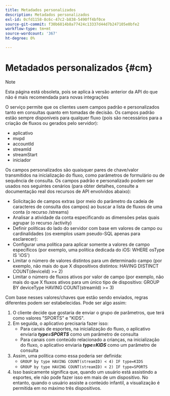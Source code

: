 ```yaml
---
title: Metadados personalizados
description: Metadados personalizados
exl-id: 0cfd1158-8c6c-47c2-b838-5490ff4bf0ce
source-git-commit: f30b6814b8a77424c13337d44d7b247105e0bfe2
workflow-type: tm+mt
source-wordcount: '367'
ht-degree: 0%

---
```


# Metadados personalizados {#cm}

>[!NOTE]
>
> Esta página está obsoleta, pois se aplica à versão anterior da API do que não é mais recomendada para novas integrações

O serviço permite que os clientes usem campos padrão e personalizados tanto em consultas quanto em tomadas de decisão. Os campos padrão estão sempre disponíveis para qualquer fluxo (pois são necessários para a criação de fluxos ou gerados pelo servidor):

* aplicativo
* mvpd
* accountId
* streamId
* streamStart
* iniciador


Os campos personalizados são quaisquer pares de chave/valor transmitidos na inicialização do fluxo, como parâmetros de formulário ou de sequência de consulta. Os campos padrão e personalizado podem ser usados nos seguintes cenários (para obter detalhes, consulte a documentação real dos recursos de API envolvidos abaixo):

* Solicitação de campos extras (por meio do parâmetro da cadeia de caracteres de consulta dos campos) ao buscar a lista de fluxos de uma conta (o recurso /streams)
* Analisar a atividade da conta especificando as dimensões pelas quais agrupar (o recurso /activity)
* Definir políticas do lado do servidor com base em valores de campo ou cardinalidades (os exemplos usam pseudo-SQL apenas para esclarecer):
* Configurar uma política para aplicar somente a valores de campo específicos (por exemplo, uma política dedicada do iOS: WHERE osType IS &#39;iOS&#39;)
* Limitar o número de valores distintos para um determinado campo (por exemplo, não mais do que X dispositivos distintos: HAVING DISTINCT COUNT(deviceId) >= 2)
* Limitar o número de fluxos ativos por valor de campo (por exemplo, não mais do que X fluxos ativos para um único tipo de dispositivo: GROUP BY deviceType HAVING COUNT(streamId) >= 3)


Com base nesses valores/chaves que estão sendo enviados, regras diferentes podem ser estabelecidas. Pode ser algo assim:

1. O cliente decide que gostaria de enviar o grupo de parâmetros, que terá como valores &quot;SPORTS&quot; e &quot;KIDS&quot;.
1. Em seguida, o aplicativo precisaria fazer isso:
   * Para canais de esportes, na inicialização do fluxo, o aplicativo enviaria ***type=SPORTS*** como um parâmetro de consulta
   * Para canais com conteúdo relacionado a crianças, na inicialização do fluxo, o aplicativo enviaria ***type=KIDS*** como um parâmetro de consulta
1. Assim, uma política como essa poderia ser definida:
   * `GROUP by type HAVING COUNT(streamID) < 4) IF type=KIDS`
   * `GROUP by type HAVING COUNT(streamID) < 2) IF type=SPORTS`
1. Isso basicamente significa que, quando um usuário está assistindo a esportes, ele não pode fazer isso em mais de um dispositivo. No entanto, quando o usuário assiste a conteúdo infantil, a visualização é permitida em no máximo três dispositivos.
